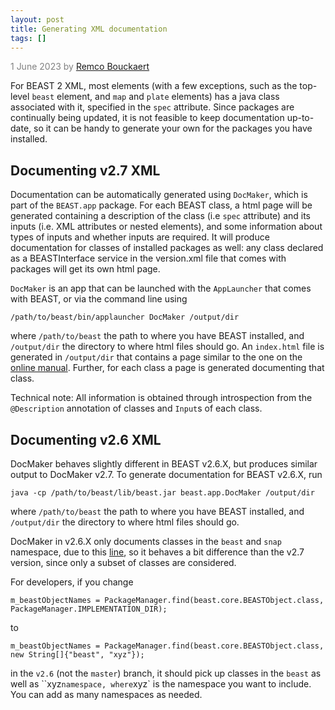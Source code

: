 ```yaml
---
layout: post
title: Generating XML documentation
tags: []
---
```

<p style="color:gray">1 June 2023 by <a href='mailto:r.bouckaert@auckland.ac.nz'>Remco Bouckaert</a></p>


For BEAST 2 XML, most elements (with a few exceptions, such as the top-level `beast` element, and `map`  and `plate` elements) has a java class associated with it, specified in the `spec` attribute.
Since packages are continually being updated, it is not feasible to keep documentation up-to-date, so it can be handy to generate your own for the packages you have installed.

## Documenting v2.7 XML

Documentation can be automatically generated using `DocMaker`, which is part of the `BEAST.app` package. 
For each BEAST class, a html page will be generated containing a description of the class (i.e `spec` attribute) and its inputs (i.e. XML attributes or nested elements), and some information about types of inputs and whether inputs are required.
It will produce documentation for classes of installed packages as well: any class declared as a BEASTInterface service in the version.xml file that comes with packages will get its own html page.

`DocMaker` is an app that can be launched with the `AppLauncher` that comes with BEAST, or via the command line using


```
/path/to/beast/bin/applauncher DocMaker /output/dir
```

where `/path/to/beast` the path to where you have BEAST installed, and `/output/dir` the directory to where html files should go.
An `index.html` file is generated in `/output/dir` that contains a page similar to the one on the [online manual](http://www.beast2.org/xml/index.html).
Further, for each class a page is generated documenting that class.

Technical note: All information is obtained through introspection from the `@Description` annotation of classes and `Input`s of each class.





## Documenting v2.6 XML

DocMaker behaves slightly different in BEAST v2.6.X, but produces similar output to DocMaker v2.7. To generate documentation for BEAST v2.6.X, run

```
java -cp /path/to/beast/lib/beast.jar beast.app.DocMaker /output/dir
```

where `/path/to/beast` the path to where you have BEAST installed, and `/output/dir` the directory to where html files should go. 


DocMaker in v2.6.X only documents classes in the `beast` and `snap` namespace, due to this [line](https://github.com/CompEvol/beast2/blob/6fa2b7f877ba103ebf90c62c209417947a0aea96/src/beast/app/DocMaker.java#L92), so it behaves a bit difference than the v2.7 version, since only a subset of classes are considered.

For developers, if you change

```
m_beastObjectNames = PackageManager.find(beast.core.BEASTObject.class, PackageManager.IMPLEMENTATION_DIR);
```

to

```
m_beastObjectNames = PackageManager.find(beast.core.BEASTObject.class, new String[]{"beast", "xyz"});
```

in the `v2.6` (not the `master`) branch, it should pick up classes in the `beast` as well as ``xyz` namespace, where `xyz` is the namespace you want to include. You can add as many namespaces as needed.

